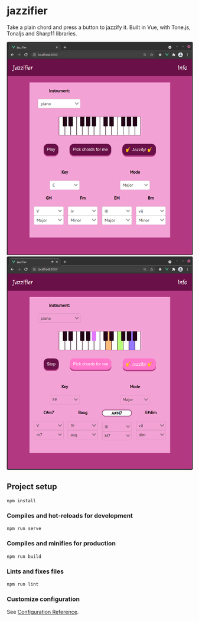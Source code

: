 # jazzifier

Take a plain chord and press a button to jazzify it. Built in Vue, with Tone.js, Tonaljs and Sharp11 libraries.

!["Jazzifier UI"](https://raw.githubusercontent.com/stephanzonator/Jazzifier/master/public/screenshots/jazzifierUI.png)
!["Screenshot of Jazzifier in use"](https://raw.githubusercontent.com/stephanzonator/Jazzifier/master/public/screenshots/jazzifierInUse.png)

## Project setup
```
npm install
```

### Compiles and hot-reloads for development
```
npm run serve
```

### Compiles and minifies for production
```
npm run build
```

### Lints and fixes files
```
npm run lint
```

### Customize configuration
See [Configuration Reference](https://cli.vuejs.org/config/).
